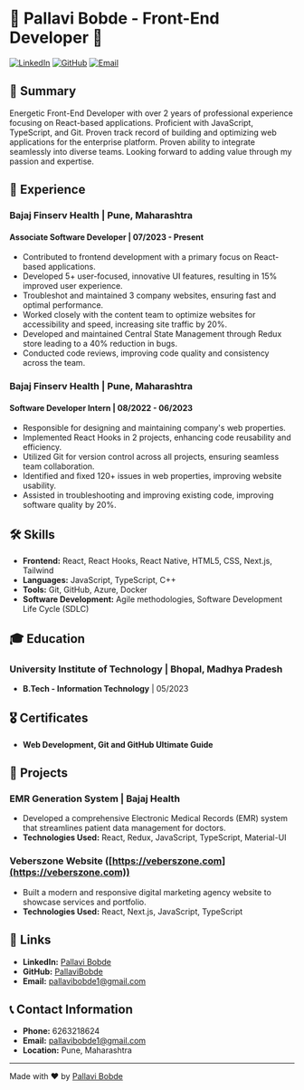 # 🌟 Pallavi Bobde - Front-End Developer 🌟

[![LinkedIn](https://img.shields.io/badge/LinkedIn-blue?style=for-the-badge&logo=linkedin)](https://www.linkedin.com/in/pallavi-bobde-35ba721b2)
[![GitHub](https://img.shields.io/badge/GitHub-black?style=for-the-badge&logo=github)](https://github.com/PallaviBobde)
[![Email](https://img.shields.io/badge/Email-red?style=for-the-badge&logo=gmail)](mailto:pallavibobde1@gmail.com)

## 📜 Summary

Energetic Front-End Developer with over 2 years of professional experience focusing on React-based applications. Proficient with JavaScript, TypeScript, and Git. Proven track record of building and optimizing web applications for the enterprise platform. Proven ability to integrate seamlessly into diverse teams. Looking forward to adding value through my passion and expertise.

## 💼 Experience

### Bajaj Finserv Health | Pune, Maharashtra
#### Associate Software Developer | 07/2023 - Present
- Contributed to frontend development with a primary focus on React-based applications.
- Developed 5+ user-focused, innovative UI features, resulting in 15% improved user experience.
- Troubleshot and maintained 3 company websites, ensuring fast and optimal performance.
- Worked closely with the content team to optimize websites for accessibility and speed, increasing site traffic by 20%.
- Developed and maintained Central State Management through Redux store leading to a 40% reduction in bugs.
- Conducted code reviews, improving code quality and consistency across the team.

### Bajaj Finserv Health | Pune, Maharashtra
#### Software Developer Intern | 08/2022 - 06/2023
- Responsible for designing and maintaining company's web properties.
- Implemented React Hooks in 2 projects, enhancing code reusability and efficiency.
- Utilized Git for version control across all projects, ensuring seamless team collaboration.
- Identified and fixed 120+ issues in web properties, improving website usability.
- Assisted in troubleshooting and improving existing code, improving software quality by 20%.

## 🛠️ Skills

- **Frontend:** React, React Hooks, React Native, HTML5, CSS, Next.js, Tailwind
- **Languages:** JavaScript, TypeScript, C++
- **Tools:** Git, GitHub, Azure, Docker
- **Software Development:** Agile methodologies, Software Development Life Cycle (SDLC)

## 🎓 Education

### University Institute of Technology | Bhopal, Madhya Pradesh
- **B.Tech - Information Technology** | 05/2023

## 🎖️ Certificates

- **Web Development, Git and GitHub Ultimate Guide**

## 📂 Projects

### EMR Generation System | Bajaj Health
- Developed a comprehensive Electronic Medical Records (EMR) system that streamlines patient data management for doctors.
- **Technologies Used:** React, Redux, JavaScript, TypeScript, Material-UI

### Veberszone Website ([https://veberszone.com](https://veberszone.com))
- Built a modern and responsive digital marketing agency website to showcase services and portfolio.
- **Technologies Used:** React, Next.js, JavaScript, TypeScript

## 🔗 Links

- **LinkedIn:** [Pallavi Bobde](https://www.linkedin.com/in/pallavi-bobde-35ba721b2)
- **GitHub:** [PallaviBobde](https://github.com/PallaviBobde)
- **Email:** [pallavibobde1@gmail.com](mailto:pallavibobde1@gmail.com)

## 📞 Contact Information
- **Phone:** 6263218624
- **Email:** [pallavibobde1@gmail.com](mailto:pallavibobde1@gmail.com)
- **Location:** Pune, Maharashtra

---

Made with ❤️ by [Pallavi Bobde](https://github.com/PallaviBobde)
